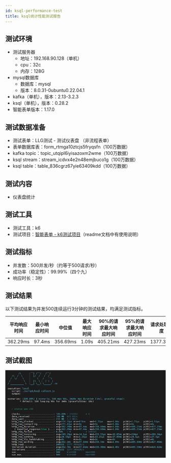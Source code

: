 ```yaml
---
id: ksql-performance-test
title: ksql统计性能测试报告
---
```


## 测试环境

- 测试服务器
  - 地址：192.168.90.128（单机）
  - cpu：32c
  - 内存：128G
- mysql数据库
  - 数据库：mysql
  - 版本：8.0.31-0ubuntu0.22.04.1
- kafka（单机），版本：2.13-3.2.3
- ksql（单机），版本：0.28.2
- 智能表单版本：1.17.0

## 测试数据准备

- 测试表单：LLG测试 - 测试仪表盘 （非流程表单）
- 表单数据库表：form_rtmga10ztcjs5fryqsfn（100万数据）
- kafka topic：topic_utqipl6iyisazoxm2wme（100万数据）
- ksql stream：stream_icdvx4e2n48emjbuco1g（100万数据）
- ksql table：table_836cgrz67yie63409kdd（100万数据）

## 测试内容

- 仪表盘统计

## 测试工具

- 测试工具：k6
- 测试项目：[智能表单 - k6测试项目](https://e.gitee.com/sinoform/repos/sinoform/k6-test/sources)（readme文档中有使用说明）

## 测试指标

- 并发数：500并发/秒（约等于500请求/秒）
- 成功率（稳定性）：99.99%（四个九）
- 响应时长：3秒

## 测试结果

以下测试结果为并发500连续运行3分钟的测试结果，均满足测试指标。

| 平均响应时间 | 最小响应时间 | 中位值   | 最大响应时间 | 90%的请求最大响应时间 | 95%的请求最大响应时间 | 请求处理速度 |
| ------------ | ------------ | -------- | ------------ | --------------------- | --------------------- | ------------ |
| 362.29ms     | 97.4ms       | 356.69ms | 1.09s        | 405.21ms              | 427.23ms              | 1377.31/s    |


## 测试截图

![img](./assets/performance-test/ksql-collect.png)

